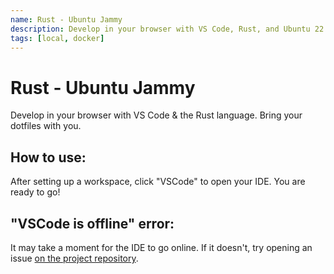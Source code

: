 ```yaml
---
name: Rust - Ubuntu Jammy
description: Develop in your browser with VS Code, Rust, and Ubuntu 22.04
tags: [local, docker]
---
```


# Rust - Ubuntu Jammy

Develop in your browser with VS Code & the Rust language. Bring your dotfiles with you.

## How to use:

After setting up a workspace, click "VSCode" to open your IDE. You are ready to go!

## "VSCode is offline" error:

It may take a moment for the IDE to go online. If it doesn't, try opening an issue [on the project repository](https://gitlab.com/8Bitz0/coder-rust-template).
